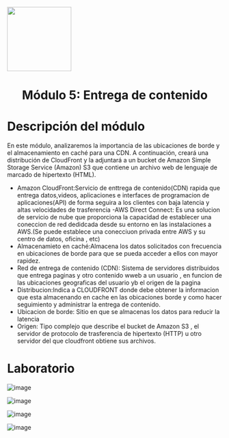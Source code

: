 <p align="left">
  <img src="https://semanadelcannabis.cayetano.edu.pe/assets/img/logo-upch.png" width="150">
  <h1 align="center">Módulo 5: Entrega de contenido</h1>
</p>

# Descripción del módulo

En este módulo, analizaremos la importancia de las ubicaciones de borde y el almacenamiento en caché para una CDN. A continuación, creará una distribución de CloudFront y la adjuntará a un bucket de Amazon Simple Storage Service (Amazon) S3 que contiene un archivo web de lenguaje de marcado de hipertexto (HTML).

- Amazon CloudFront:Servicio de enttrega de contenido(CDN) rapida que entrega datos,videos, aplicaciones e interfaces de programacion de aplicaciones(API) de forma seguira a los clientes  con baja latencia y altas velocidades de trasferencia
-AWS Direct Connect: Es una solucion de servicio de nube que proporciona la capacidad de establecer una coneccion de red dedidcada desde su entorno en las instalaciones a AWS.(Se puede establece una conecciuon privada entre AWS y su centro de datos, oficina , etc)
- Almacenamieto en caché:Almacena los datos solicitados con frecuencia en ubicaciones de borde para que se pueda acceder a ellos con mayor rapidez.
- Red de entrega de contenido (CDN): Sistema de servidores distribuidos que entrega paginas y otro contenido wweb a un usuario , en funcion de las ubicaciones geograficas del usuario yb el origen de la pagina
- Distribucion:Indica a CLOUDFRONT donde debe obtener la informacion que esta almacenando en cache en las obicaciones borde y como hacer seguimiento y administrar la entrega de contenido.
- Ubicacion de borde: Sitio en que se almacenas los datos para reducir la latencia 
- Origen: Tipo complejo que describe el bucket de Amazon S3 , el servidor de protocolo de trasferencia de hipertexto (HTTP) u otro servidor del que cloudfront obtiene sus archivos.
# Laboratorio
![image](https://github.com/JoseCuevaRamos/Redes_Actividades_Jose_cueva/assets/150297438/3ebecb6c-3244-4273-8a1c-c399b41aba7f)

![image](https://github.com/JoseCuevaRamos/Redes_Actividades_Jose_cueva/assets/150297438/5c7420ef-a1a1-4a8c-9e02-07f20ccc7bc2)

![image](https://github.com/JoseCuevaRamos/Redes_Actividades_Jose_cueva/assets/150297438/43d035dc-46dd-4909-84cd-39a040735551)

![image](https://github.com/JoseCuevaRamos/Redes_Actividades_Jose_cueva/assets/150297438/08718a87-d00d-4127-9ccd-501fcf890704)
